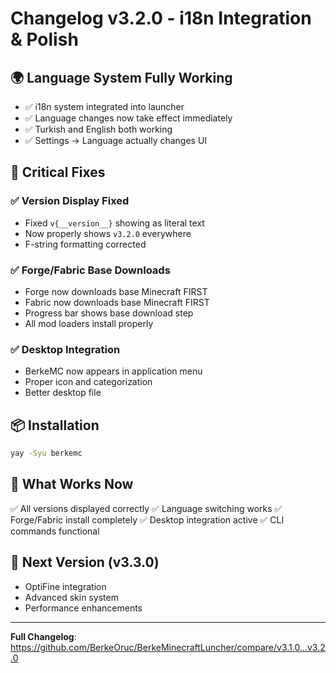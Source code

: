 # Changelog v3.2.0 - i18n Integration & Polish

## 🌍 **Language System Fully Working**
- ✅ i18n system integrated into launcher
- ✅ Language changes now take effect immediately
- ✅ Turkish and English both working
- ✅ Settings → Language actually changes UI

## 🔧 **Critical Fixes**

### ✅ **Version Display Fixed**
- Fixed `v{__version__}` showing as literal text
- Now properly shows `v3.2.0` everywhere
- F-string formatting corrected

### ✅ **Forge/Fabric Base Downloads**
- Forge now downloads base Minecraft FIRST
- Fabric now downloads base Minecraft FIRST
- Progress bar shows base download step
- All mod loaders install properly

### ✅ **Desktop Integration**
- BerkeMC now appears in application menu
- Proper icon and categorization
- Better desktop file

## 📦 Installation
```bash
yay -Syu berkemc
```

## 🎯 What Works Now
✅ All versions displayed correctly
✅ Language switching works
✅ Forge/Fabric install completely
✅ Desktop integration active
✅ CLI commands functional

## 🚧 Next Version (v3.3.0)
- OptiFine integration
- Advanced skin system
- Performance enhancements

---

**Full Changelog**: https://github.com/BerkeOruc/BerkeMinecraftLuncher/compare/v3.1.0...v3.2.0

